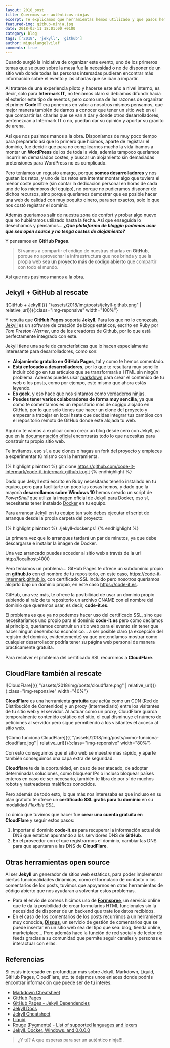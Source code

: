 ```yaml
---
layout: 2018_post
title: Queremos ser auténticos ninjas
excerpt: Te explicamos que herramientas hemos utilizado y que pasos hemos seguido para construir el sitio web del evento.
featured-img: github-ninja.jpg
date: 2018-03-11 18:01:00 +0100
category: blog
tags: ['2018', 'jekyll', 'github']
author: miguelangelvilaf
comments: true
---
```


Cuando surgió la iniciativa de organizar este evento, uno de los primeros temas que se puso sobre la mesa fue la necesidad o no de disponer de un sitio web donde todas las personas intersadas pudieran encontrar más información sobre el evento y las charlas que se iban a impartir.

Al tratarse de una experiencia piloto y hacerse este año a nivel interno, es decir, solo para **Intermark IT**, no teníamos claro si debíamos difundir hacia el exterior este tipo de eventos, pero como una de las razones de organizar el primer **Code IT** era ponernos en valor a nosotros mismos pensamos, que mejor manera también de darnos a conocer que tener un sitio web en el que compartir las charlas que se van a dar y donde otros desarrolladores, pertenezcan a Intermark IT o no, puedan dar su opinión y aportar su granito de arena.

Así que nos pusimos manos a la obra. Disponíamos de muy poco tiempo para prepararlo así que lo primero que hicimos, aparte de registrar el dominio, fue decidir que para no complicarnos mucho la vida ibamos a montar un **WordPress** de los de toda la vida, además tampoco queríamos incurrir en demasiados costes, y buscar un alojamiento sin demasiadas pretensiones para WordPress no es complicado.

Pero teníamos un regusto amargo, porque **somos desarrolladores** y nos gustan los retos, y uno de los retos era intentar montar algo que tuviera el menor coste posible (sin contar la dedicación personal en horas de cada uno de los miembros del equipo), no porque no pudieramos disponer de dichos recursos, sino porque queríamos demostrar que es posible hacer una web de calidad con muy poquito dinero, para ser exactos, solo lo que nos costó registrar el dominio. 

Además queríamos salir de nuestra zona de confort y probar algo nuevo que no hubiéramos utilizado hasta la fecha. Así que enseguida lo desechamos y pensamos... **_¿Qué plataforma de bloggin podemos usar que sea open source y no tenga costes de alojamiento?_**

Y pensamos en **GitHub Pages**. 

> Si vamos a compartir el código de nuestras charlas en **GitHub**, porque no aprovechar la infraestructura que nos brinda y que la propia web sea **un proyecto más de código abierto** que compartir con todo el mundo.

Así que nos pusimos manos a la obra.

## Jekyll + GitHub al rescate

![GitHub + Jekyll]({{ "/assets/2018/img/posts/jekyll-github.png" | relative_url}}){:class="img-reponsive" width="100%"}

Y resulta que **GitHub Pages** soporta **Jekyll**. Para los que no lo conozcais, [Jekyll](https://jekyllrb.com/) es un software de creación de blogs estáticos, escrito en Ruby por _Tom Preston-Werner_, uno de los creadores de Github, por lo que está perfectamente integrado con este.

Jekyll tiene una serie de características que lo hacen especialmente interesante para desarrolladores, como son:

* **Alojamiento gratuito en GitHub Pages**, tal y como te hemos comentado.
* **Está enfocado a desarrolladores**, por lo que te resultará muy sencillo incluir código en tus artículos que se transformará a HTML sin ningún problema. Además puedes usar [markdown](https://es.wikipedia.org/wiki/Markdown) para crear el contenido de tu web o los posts, como por ejempo, este mismo que ahora estás leyendo.
* **Es geek**, y eso hace que nos sintamos como verdaderos ninjas.
* **Puedes tener varios colaboradores de forma muy sencilla**, ya que como te comentamos es un repositorio más de cógigo alojado en GitHub, por lo que solo tienes que hacer un clone del proyecto y empezar a trabajar en local hsata que decidas integrar tus cambios con el repositorio remoto de GitHub donde esté alojada tu web.

Aquí no te vamos a explicar como crear un blog desde cero con Jekyll, ya que en la [documentación oficial](https://jekyllrb.com/docs/home/) encontrarás todo lo que necesitas para construir tu propio sitio web.

Te invitamos, eso sí, a que clones o hagas un fork del proyecto y empieces a experimentar tú mismo con la herramienta.

{% highlight plaintext %}
git clone https://github.com/code-it-intermark/code-it-intermark.github.io.git
{% endhighlight %}

Dado que Jekyll está escrito en Ruby necesitarás tenerlo instalado en tu equipo, pero para facilitarte un poco las cosas hemos, y dado que la mayoría **desarrollamos sobre Windows 10** hemos creado un script de _PowerShell_ que utiliza la imagen oficial de [Jekyll para Docker](https://hub.docker.com/r/jekyll/jekyll/), eso sí, necesitarás tener instalado [Docker](https://www.docker.com/docker-windows) en tu equipo.

Para arrancar Jekyll en tu equipo tan solo debes ejecutar el script de arranque desde la propia carpeta del proyecto:

{% highlight plaintext %}
.\jekyll-docker.ps1
{% endhighlight %}

La primera vez que lo arranques tardará un par de minutos, ya que debe descargarse e instalar la imagen de Docker.

Una vez arrancado puedes acceder al sitio web a través de la url http://localhost:4000

Pero teníamos un problema... GitHub Pages te ofrece un subdominio propio en **github.io** con el nombre de tu repositorio, en este caso, https://code-it-intermark.github.io, con certificado SSL incluido pero nosotros queríamos alojarlo bajo un dominio propio, en este caso https://code-it.es.

GitHub, una vez más, te ofrece la posibilidad de usar un dominio propio subiendo al raíz de tu repositorio un archivo CNAME con el nombre del dominio que queremos usar, es decir, **code-it.es**.

El problema es que ya no podemos hacer uso del certificado SSL, sino que necesitaríamos uno propio para el dominio **code-it.es** pero como decíamos al principio, queríamos construir un sitio web para el evento sin tener que hacer ningún desembolso económico... a ser posible claro (a excepción del registro del dominio, evidentemente) ya que pretendíamos mostrar como cualquier desarrollador podría tener su página web personal de manera practicamente gratuita.

Para resolver el problema del certificado SSL recurrimos a **CloudFlare**.

## CloudFlare también al rescate

![CloudFlare]({{ "/assets/2018/img/posts/cloudflare.png" | relative_url}}){:class="img-reponsive" width="40%"}

**CloudFlare** es una herramienta **gratuita** que actúa como un CDN (Red de Distribución de Contenidos) y un proxy (intermediario) entre los visitantes de tu sitio web y el servidor. Al actuar como un proxy, CloudFlare guarda temporalmente contenido estático del sitio, el cual disminuye el número de peticiones al servidor pero sigue permitiendo a los visitantes el acceso al sitio web.

![Cómo funciona CloudFlare]({{ "/assets/2018/img/posts/como-funciona-cloudflare.jpg" | relative_url}}){:class="img-reponsive" width="80%"}


Con esto conseguimos que el sitio web se muestre más rápido, y aparte también conseguimos una capa extra de seguridad.

**Cloudflare** te da la oportunidad, en caso de ser atacado, de adoptar determinadas soluciones, como bloquear IPs o incluso bloquear países enteros en caso de ser necesario, también te libra de por sí de muchos robots y rastreadores maléficos conocidos.

Pero además de todo esto, lo que más nos interesaba es que incluso en su plan gratuito te ofrece un **certificado SSL gratis para tu dominio** en su modalidad _Flexible SSL_.

Lo único que tuvimos que hacer fue **crear una cuenta gratuita en CloudFlare** y seguir estos pasos:

1. Importar el dominio **code-it.es** para recuperar la información actual de DNS que estaban apuntando a los servidores DNS de **GitHub**.
2. En el proveedor con el que registrarmos el dominio, cambiar las DNS para que apuntaran a las DNS de **CloudFlare**.

## Otras herramientas open source

Al ser **Jekyll** un generador de sitios web estáticos, para poder implementar ciertas funcionalidades dinámicas, como el formulario de contacto o los comentarios de los posts, tuvimos que apoyarnos en otras herramientas de código abierto que nos ayudaran a solventar estos problemas.

* Para el envío de correos hicimos uso de [**Formspree**](https://formspree.io/), un servicio online que te da la posibilidad de crear formularios HTML funcionales sin la necesidad de disponer de un backend que trate los datos recibidos.
* En el caso de los comentarios de los posts recurrimos a un herramienta muy conocida, [**Disqus**](https://disqus.com/), un servicio de gestión de comentarios que se puede insertar en un sitio web sea del tipo que sea: blog, tienda online, marketplace... Pero además hace la función de red social y de lector de feeds gracias a su comunidad que permite seguir canales y personas e interactuar con ellas.

## Referencias

Si estás interesado en profundizar más sobre Jekyll, Markdown, Liquid, GitHub Pages, CloudFlare, etc. te dejamos unos enlaces donde podrás encontrar información que puede ser de tú interes.

* [Markdown Cheatsheet](https://github.com/adam-p/markdown-here/wiki/Markdown-Cheatsheet)
* [GitHub Pages](https://help.github.com/categories/github-pages-basics/)
* [GitHub Pages - Jekyll Dependencies](https://pages.github.com/versions/)
* [Jekyll Docs](https://jekyllrb.com/docs/home/)
* [Jekyll Cheatsheet](https://devhints.io/jekyll)
* [Liquid](https://shopify.github.io/liquid/)
* [Rouge (Pygments) - List of supported languages and lexers](https://github.com/jneen/rouge/wiki/List-of-supported-languages-and-lexers)
* [Jekyll, Docker, Windows, and 0.0.0.0](https://tonyho.net/jekyll-docker-windows-and-0-0-0-0/)

>¿Y tú? A que esperas para ser un auténtico ninja!!!.